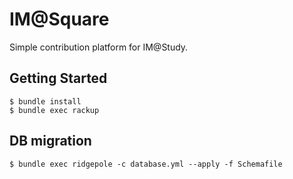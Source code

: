 IM@Square
=====

Simple contribution platform for IM@Study.

## Getting Started

```
$ bundle install
$ bundle exec rackup
```

## DB migration

```
$ bundle exec ridgepole -c database.yml --apply -f Schemafile
```
